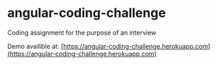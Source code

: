 # angular-coding-challenge

Coding assignment for the purpose of an interview

Demo availible at: [https://angular-coding-challenge.herokuapp.com](https://angular-coding-challenge.herokuapp.com)
